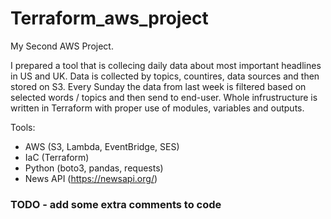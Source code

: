 # Terraform_aws_project

My Second AWS Project.

I prepared a tool that is collecing daily data about most important headlines in US and UK.
Data is collected by topics, countires, data sources and then stored on S3.
Every Sunday the data from last week is filtered based on selected words / topics and then send to end-user.
Whole infrustructure is written in Terraform with proper use of modules, variables and outputs.

Tools: 
- AWS (S3, Lambda, EventBridge, SES)
- IaC (Terraform)
- Python (boto3, pandas, requests)
- News API (https://newsapi.org/)


### TODO - add some extra comments to code
